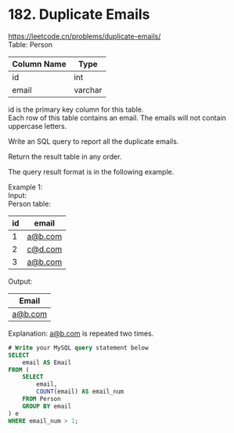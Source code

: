 # 182. Duplicate Emails
https://leetcode.cn/problems/duplicate-emails/  
Table: Person 

| Column Name | Type    |
|-------------|---------|
| id          | int     |
| email       | varchar |

id is the primary key column for this table.  
Each row of this table contains an email. The emails will not contain uppercase letters.   
 
Write an SQL query to report all the duplicate emails.  

Return the result table in any order.  

The query result format is in the following example.   
 
Example 1:  
Input:   
Person table:  

| id | email   |
|-------------|---------|
| 1  | a@b.com |
| 2  | c@d.com |
| 3  | a@b.com |

Output: 

| Email   |
|-------------|
| a@b.com |

Explanation: a@b.com is repeated two times.

``` sql
# Write your MySQL query statement below
SELECT
    email AS Email
FROM (
    SELECT
        email,
        COUNT(email) AS email_num
    FROM Person
    GROUP BY email
) e
WHERE email_num > 1;
```

